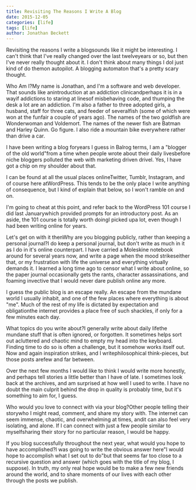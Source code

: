 ```yaml
---
title: Revisiting The Reasons I Write A Blog
date: 2015-12-05
categories: [life]
tags: [life]
author: Jonathan Beckett
---
```


Revisiting the reasons I write a blogsounds like it might be interesting. I can't think that I've really changed over the last twelveyears or so, but then I've never really thought about it. I don't think about many things I doI just kind of do themon autopilot. A blogging automaton that's a pretty scary thought.

Who Am I?My name is Jonathan, and I'm a software and web developer. That sounds like anintroduction at an addiction clinicandperhaps it is in a wayif addictions to staring at linesof misbehaving code, and thumping the desk a lot are an addiction. I'm also a father to three adopted girls, a husband, staff for three cats, and feeder of severalfish (some of which were won at the funfair a couple of years ago). The names of the two goldfish are Wonderwoman and Voldemort. The names of the newer fish are Batman and Harley Quinn. Go figure. I also ride a mountain bike everywhere rather than drive a car.

I have been writing a blog foryears I guess in Balrog terms, I am a "blogger of the old world"from a time when people wrote about their daily livesbefore niche bloggers polluted the web with marketing driven drivel. Yes, I have got a chip on my shoulder about that.

I can be found at all the usual places onlineTwitter, Tumblr, Instagram, and of course here atWordPress. This tends to be the only place I write anything of consequence, but I kind of explain that below, so I won't ramble on and on.

I'm going to cheat at this point, and refer back to the WordPress 101 course I did last Januarywhich provided prompts for an introductory post. As an aside, the 101 course is totally worth doingI picked upa lot, even though I had been writing online for years.

Let's get on with it thenWhy are you blogging publicly, rather than keeping a personal journal?I do keep a personal journal, but don't write as much in it as I do in it's online counterpart. I have carried a Moleskine notebook around for several years now, and write a page when the mood strikeseither that, or my frustration with life the universe and everything virtually demands it. I learned a long time ago to censor what I write about online, so the paper journal occasionally gets the rants, character assassinations, and foaming invective that I would never dare publish online any more.

I guess the public blog is an escape really. An escape from the mundane world I usually inhabit, and one of the few places where everything is about "me". Much of the rest of my life is dictated by expectation and obligationthe internet provides a place free of such shackles, if only for a few minutes each day.

What topics do you write about?I generally write about daily lifethe mundane stuff that is often ignored, or forgotten. It sometimes helps sort out acluttered and chaotic mind to empty my head into the keyboard. Finding time to do so is often a challenge, but it somehow works itself out. Now and again inspiration strikes, and I writephilosophical think-pieces, but those posts arefew and far between.

Over the next few months I would like to think I would write more honestly, and perhaps tell stories a little better than I have of late. I sometimes look back at the archives, and am surprised at how well I used to write. I have no doubt the main culprit behind the drop in quality is probably time, but it's something to aim for, I guess.

Who would you love to connect with via your blog?Other people telling their storywho I might read, comment, and share my story with. The internet can seem immense, chaotic, and overwhelming at times, andit can also feel very isolating, and alone. If I can connect with just a few people similar to myselfsharing their story for no particular reason, I would be happy.

If you blog successfully throughout the next year, what would you hope to have accomplished?I was going to write the obvious answer here"I would hope to accomplish what I set out to do"but that seems far too close to a recursive question and answer (which goes with the title of my blog, I suppose). In truth, my only real hope would be to make a few new friends around the world, and to share moments of our lives with each other through the posts we publish.